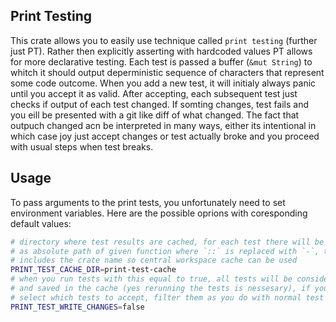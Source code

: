 ## Print Testing

This crate allows you to easily use technique called `print testing` (further just PT). Rather then explicitly asserting with hardcoded values PT allows for more declarative testing. Each test is passed a buffer (`&mut String`) to whitch it should output deperministic sequence of characters that represent some code outcome. When you add a new test, it will initialy always panic until you accept it as valid. After accepting, each subsequent test just checks if output of each test changed. If somting changes, test fails and you eill be presented with a git like diff of what changed. The fact that outpuch changed acn be interpreted in many ways, either its intentional in which case joy just accept changes or test actually broke and you proceed with usual steps when test breaks.

## Usage

To pass arguments to the print tests, you unfortunately need to set environment variables. Here are the possible oprions with coresponding default values:

```bash
# directory where test results are cached, for each test there will be a file named
# as absolute path of given function where `::` is replaced with `-`, this also
# includes the crate name so central workspace cache can be used
PRINT_TEST_CACHE_DIR=print-test-cache
# when you run tests with this equal to true, all tests will be considered cirrect
# and saved in the cache (yes rerunning the tests is nessesary), if you want to
# select which tests to accept, filter them as you do with normal test
PRINT_TEST_WRITE_CHANGES=false
```
